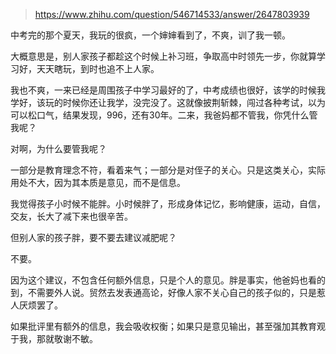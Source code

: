 > https://www.zhihu.com/question/546714533/answer/2647803939





中考完的那个夏天，我玩的很疯，一个婶婶看到了，不爽，训了我一顿。

大概意思是，别人家孩子都趁这个时候上补习班，争取高中时领先一步，你就算学习好，天天瞎玩，到时也追不上人家。

我也不爽，一来已经是周围孩子中学习最好的了，中考成绩也很好，该学的时候我学好，该玩的时候你还让我学，没完没了。这就像披荆斩棘，闯过各种考试，以为可以松口气，结果发现，996，还有30年。二来，我爸妈都不管我，你凭什么管我呢？

对啊，为什么要管我呢？

一部分是教育理念不符，看着来气；一部分是对侄子的关心。只是这类关心，实际用处不大，因为其本质是意见，而不是信息。

  


我觉得孩子小时候不能胖。小时候胖了，形成身体记忆，影响健康，运动，自信，交友，长大了减下来也很辛苦。

但别人家的孩子胖，要不要去建议减肥呢？

不要。

因为这个建议，不包含任何额外信息，只是个人的意见。胖是事实，他爸妈也看的到，不需要外人说。贸然去发表通高论，好像人家不关心自己的孩子似的，只是惹人厌烦罢了。

  


如果批评里有额外的信息，我会吸收权衡；如果只是意见输出，甚至强加其教育观于我，那就敬谢不敏。




